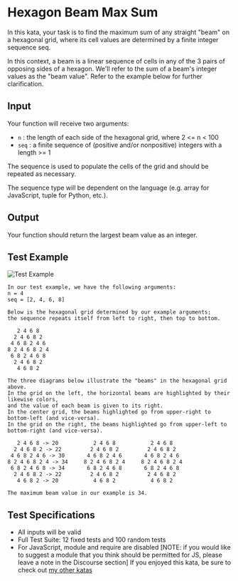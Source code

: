 # Hexagon Beam Max Sum

In this kata, your task is to find the maximum sum of any straight "beam" on a hexagonal grid, where its cell values are determined by a finite integer sequence seq.

In this context, a beam is a linear sequence of cells in any of the 3 pairs of opposing sides of a hexagon. We'll refer to the sum of a beam's integer values as the "beam value".
Refer to the example below for further clarification.

## Input
Your function will receive two arguments:

* `n` : the length of each side of the hexagonal grid, where 2 <= n < 100
* `seq` : a finite sequence of (positive and/or nonpositive) integers with a length >= 1

The sequence is used to populate the cells of the grid and should be repeated as necessary.

The sequence type will be dependent on the language (e.g. array for JavaScript, tuple for Python, etc.).

## Output

Your function should return the largest beam value as an integer.

## Test Example
![Test Example](https://i.imgur.com/9cL0hjt.png)
```
In our test example, we have the following arguments:
n = 4
seq = [2, 4, 6, 8]

Below is the hexagonal grid determined by our example arguments;
the sequence repeats itself from left to right, then top to bottom.

   2 4 6 8
  2 4 6 8 2
 4 6 8 2 4 6
8 2 4 6 8 2 4
 6 8 2 4 6 8
  2 4 6 8 2
   4 6 8 2

The three diagrams below illustrate the "beams" in the hexagonal grid above.
In the grid on the left, the horizontal beams are highlighted by their likewise colors,
and the value of each beam is given to its right.
In the center grid, the beams highlighted go from upper-right to bottom-left (and vice-versa).
In the grid on the right, the beams highlighted go from upper-left to bottom-right (and vice-versa).

   2 4 6 8 -> 20           2 4 6 8           2 4 6 8
  2 4 6 8 2 -> 22         2 4 6 8 2         2 4 6 8 2
 4 6 8 2 4 6 -> 30       4 6 8 2 4 6       4 6 8 2 4 6
8 2 4 6 8 2 4 -> 34     8 2 4 6 8 2 4     8 2 4 6 8 2 4
 6 8 2 4 6 8 -> 34       6 8 2 4 6 8       6 8 2 4 6 8
  2 4 6 8 2 -> 22         2 4 6 8 2         2 4 6 8 2
   4 6 8 2 -> 20           4 6 8 2           4 6 8 2

The maximum beam value in our example is 34.
```
## Test Specifications
* All inputs will be valid
* Full Test Suite: 12 fixed tests and 100 random tests
* For JavaScript, module and require are disabled [NOTE: if you would like to suggest a module that you think should be permitted for JS, please leave a note in the Discourse section]
If you enjoyed this kata, be sure to check out [my other katas](https://www.codewars.com/users/docgunthrop/authored)

